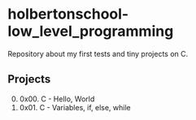 # holbertonschool-low_level_programming
Repository about my first tests and tiny projects on C.

## Projects

0. 0x00. C - Hello, World
1. 0x01. C - Variables, if, else, while
